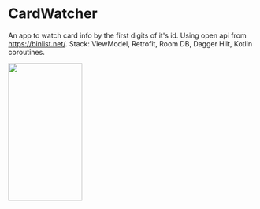 # CardWatcher
An app to watch card info by the first digits of it's id. Using open api from https://binlist.net/.
Stack: ViewModel, Retrofit, Room DB, Dagger Hilt, Kotlin coroutines.

<img src="https://user-images.githubusercontent.com/75787289/214775120-8c5d8539-85de-4801-a72c-43f275ffd74d.png" width="150" height="280">
